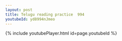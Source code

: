 ```yaml
---
layout: post
title: Telugu reading practice  994
youtubeId: yd8994nJmeo
---
```

 
 

 
 
 
 


{% include youtubePlayer.html id=page.youtubeId %}
 
